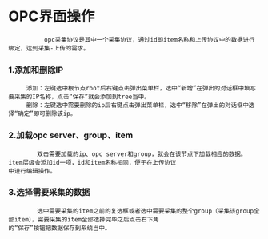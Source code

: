 # OPC界面操作

```
          opc采集协议是其中一个采集协议，通过id即item名称和上传协议中的数据进行绑定，达到采集-上传的需求。
```

### 1.添加和删除IP

```
     添加：左键选中根节点root后右键点击弹出菜单栏，选中“新增”在弹出的对话框中填写要采集的IP名称，点击“保存”就会添加到tree当中。
     删除：左键选中需要删除的ip后右键点击弹出菜单栏，选中“移除”在弹出的对话框中选择“确定”即可删除该ip。
```

### 2.加载opc server、group、item

```
        双击需要加载的ip、opc server和group，就会在该节点下加载相应的数据。item层级会添加id一项，id和item名称相同，便于在上传协议
中进行编辑操作。
```

### 3.选择需要采集的数据

```
        选中需要采集的item之前的复选框或者选中需要采集的整个group（采集该group全部item），需要采集的item全部选择完毕之后点击右下角
的“保存”按钮把数据保存到系统当中。
```



